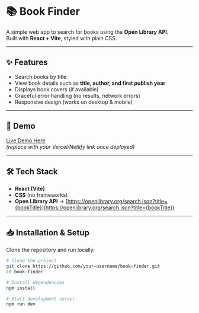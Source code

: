 # 📚 Book Finder

A simple web app to search for books using the **Open Library API**.  
Built with **React + Vite**, styled with plain CSS.

---

## ✨ Features

- Search books by title
- View book details such as **title, author, and first publish year**
- Displays book covers (if available)
- Graceful error handling (no results, network errors)
- Responsive design (works on desktop & mobile)

---

## 🚀 Demo

[Live Demo Here](https://your-deployment-link.com)  
_(replace with your Vercel/Netlify link once deployed)_

---

## 🛠️ Tech Stack

- **React (Vite)**
- **CSS** (no frameworks)
- **Open Library API** → [https://openlibrary.org/search.json?title={bookTitle}](https://openlibrary.org/search.json?title={bookTitle})

---

## 📥 Installation & Setup

Clone the repository and run locally:

```bash
# Clone the project
git clone https://github.com/your-username/book-finder.git
cd book-finder

# Install dependencies
npm install

# Start development server
npm run dev
```
